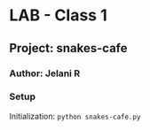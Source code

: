# LAB - Class 1

## Project: snakes-cafe

### Author: Jelani R

### Setup

Initialization: `python snakes-cafe.py`
